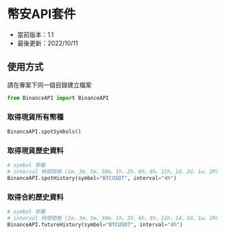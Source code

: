 # 幣安API套件
- 當前版本：1.1
- 最後更新：2022/10/11

## 使用方式

請在專案下同一個目錄建立檔案

```python
from BinanceAPI import BinanceAPI
```

### 取得現貨所有幣種
```python
BinanceAPI.spotSymbols()
```

### 取得現貨歷史資料
```python
# symbol 幣種
# interval 時間間格 (1m、3m、5m、30m、1h、2h、6h、8h、12h、1d、3d、1w、1M)
BinanceAPI.spotHistory(symbol="BTCUSDT", interval="4h")
```

### 取得合約歷史資料
```python
# symbol 幣種
# interval 時間間格 (1m、3m、5m、30m、1h、2h、6h、8h、12h、1d、3d、1w、1M)
BinanceAPI.futureHistory(symbol="BTCUSDT", interval="4h")
```